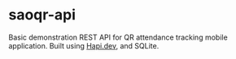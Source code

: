 # saoqr-api
Basic demonstration REST API for QR attendance tracking mobile application. Built using [Hapi.dev](https://hapi.dev), and SQLite.